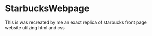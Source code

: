 # StarbucksWebpage
This is was recreated by me an exact replica of starbucks front page website utilzing html and css
